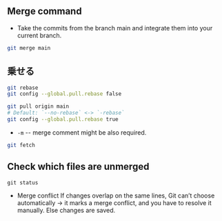 ## Merge command

* Take the commits from the branch main and integrate them into your current branch.
```bash
git merge main
```

## 乗せる
```bash
git rebase
git config --global.pull.rebase false
```

```bash
git pull origin main
# Default: `--no-rebase` <-> `-rebase`
git config --global.pull.rebase true
```

* `-m` -- merge comment might be also required.


```bash
git fetch
```
## Check which files are unmerged
```
git status
```

* Merge conflict
If changes overlap on the same lines, Git can’t choose automatically → it marks a merge conflict, and you have to resolve it manually.
Else changes are saved.
